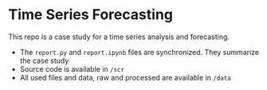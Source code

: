 # Time Series Forecasting

This repo is a case study for a time series analysis and forecasting.

* The `report.py` and `report.ipynb` files are synchronized. They summarize the case study
* Source code is available in `/scr`
* All used files and data, raw and processed are available in `/data`
